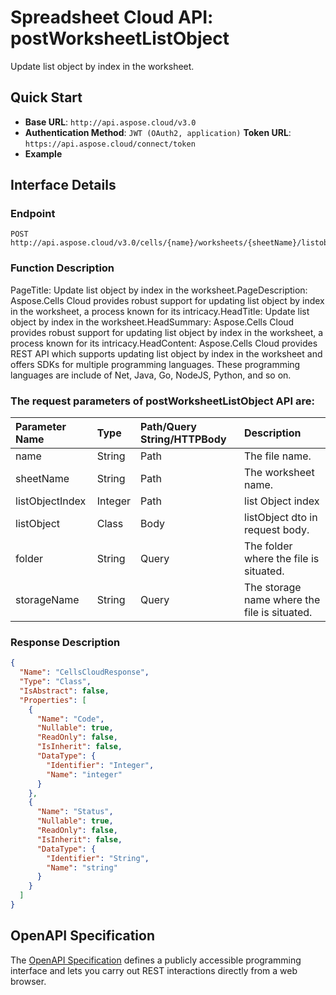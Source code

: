 # **Spreadsheet Cloud API: postWorksheetListObject**

Update list object by index in the worksheet. 

## **Quick Start**

- **Base URL**: `http://api.aspose.cloud/v3.0`
- **Authentication Method**: `JWT (OAuth2, application)`  **Token URL**: `https://api.aspose.cloud/connect/token`
- **Example** 
<script src="https://gist.github.com/aspose-cells-cloud-gists/8a5b324fdf3e574dbd747c1a1e24b05d.js?file=Example30_PostWorksheetListObject.cs"></script>

## **Interface Details**

### **Endpoint** 

```
POST http://api.aspose.cloud/v3.0/cells/{name}/worksheets/{sheetName}/listobjects/{listObjectIndex}
```

### **Function Description**
PageTitle: Update list object by index in the worksheet.PageDescription: Aspose.Cells Cloud provides robust support for updating list object by index in the worksheet, a process known for its intricacy.HeadTitle: Update list object by index in the worksheet.HeadSummary: Aspose.Cells Cloud provides robust support for updating list object by index in the worksheet, a process known for its intricacy.HeadContent: Aspose.Cells Cloud provides REST API which supports updating list object by index in the worksheet and offers SDKs for multiple programming languages. These programming languages are include of Net, Java, Go, NodeJS, Python, and so on.

### The request parameters of **postWorksheetListObject** API are: 

| Parameter Name | Type | Path/Query String/HTTPBody | Description | 
| :- | :- | :- |:- | 
|name|String|Path|The file name.|
|sheetName|String|Path|The worksheet name.|
|listObjectIndex|Integer|Path|list Object index|
|listObject|Class|Body|listObject dto in request body.|
|folder|String|Query|The folder where the file is situated.|
|storageName|String|Query|The storage name where the file is situated.|


### **Response Description**
```json
{
  "Name": "CellsCloudResponse",
  "Type": "Class",
  "IsAbstract": false,
  "Properties": [
    {
      "Name": "Code",
      "Nullable": true,
      "ReadOnly": false,
      "IsInherit": false,
      "DataType": {
        "Identifier": "Integer",
        "Name": "integer"
      }
    },
    {
      "Name": "Status",
      "Nullable": true,
      "ReadOnly": false,
      "IsInherit": false,
      "DataType": {
        "Identifier": "String",
        "Name": "string"
      }
    }
  ]
}
```

## OpenAPI Specification

The [OpenAPI Specification](https://reference.aspose.cloud/cells/#/ListObjectsController/PostWorksheetListObject) defines a publicly accessible programming interface and lets you carry out REST interactions directly from a web browser.


